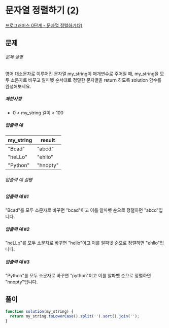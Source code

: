 # 문자열 정렬하기 (2)

[프로그래머스 0단계 - 문자열 정렬하기(2)](https://school.programmers.co.kr/learn/courses/30/lessons/120911)

## 문제

###### 문제 설명

영어 대소문자로 이루어진 문자열 my_string이 매개변수로 주어질 때, my_string을 모두 소문자로 바꾸고 알파벳 순서대로 정렬한 문자열을 return 하도록 solution 함수를 완성해보세요.

##### 제한사항

- 0 < my_string 길이 < 100

##### 입출력 예

| my_string | result   |
| --------- | -------- |
| "Bcad"    | "abcd"   |
| "heLLo"   | "ehllo"  |
| "Python"  | "hnopty" |

###### 입출력 예 설명

##### 입출력 예 #1

"Bcad"를 모두 소문자로 바꾸면 "bcad"이고 이를 알파벳 순으로 정렬하면 "abcd"입니다.

##### 입출력 예 #2

"heLLo"를 모두 소문자로 바꾸면 "hello"이고 이를 알파벳 순으로 정렬하면 "ehllo"입니다.

##### 입출력 예 #3

"Python"를 모두 소문자로 바꾸면 "python"이고 이를 알파벳 순으로 정렬하면 "hnopty"입니다.

## 풀이

```javascript
function solution(my_string) {
  return my_string.toLowerCase().split('').sort().join('');
}
```
